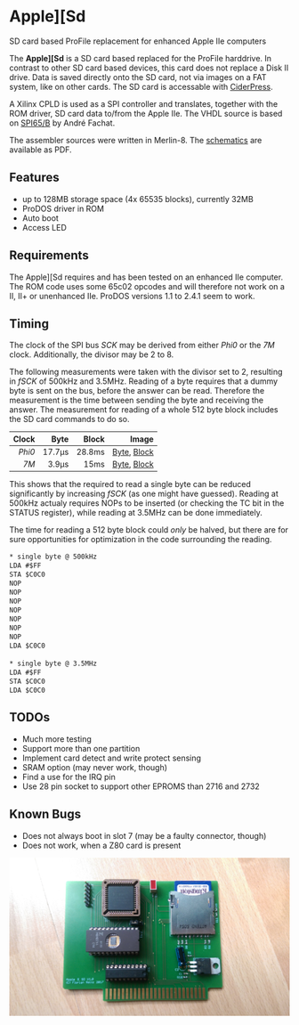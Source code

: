 # Apple][Sd
SD card based ProFile replacement for enhanced Apple IIe computers

The **Apple][Sd** is a SD card based replaced for the ProFile harddrive. In contrast to other SD card based devices, this card does not replace a Disk II drive. Data is saved directly onto the SD card, not via images on a FAT system, like on other cards. The SD card is accessable with [CiderPress](http://a2ciderpress.com/).

A Xilinx CPLD is used as a SPI controller and translates, together with the ROM driver, SD card data to/from the Apple IIe. The VHDL source is based on [SPI65/B](http://www.6502.org/users/andre/spi65b) by André Fachat.

The assembler sources were written in Merlin-8. The [schematics](AppleIISd.pdf) are available as PDF.

## Features
* up to 128MB storage space (4x 65535 blocks), currently 32MB
* ProDOS driver in ROM
* Auto boot
* Access LED

## Requirements
The Apple][Sd requires and has been tested on an enhanced IIe computer. The ROM code uses some 65c02 opcodes and will therefore not work on a II, II+ or unenhanced IIe. ProDOS versions 1.1 to 2.4.1 seem to work. 

## Timing
The clock of the SPI bus *SCK* may be derived from either *Phi0* or the *7M* clock. Additionally, the divisor may be 2 to 8.

The following measurements were taken with the divisor set to 2, resulting in *fSCK* of 500kHz and 3.5MHz. Reading of a byte requires that a dummy byte is sent on the bus, before the answer can be read. Therefore the measurement is the time between sending the byte and receiving the answer. The measurement for reading of a whole 512 byte block includes the SD card commands to do so.

| Clock  | Byte   | Block  | Image                                             |
| -----: | -----: | -----: | ------------------------------------------------: |
| *Phi0* | 17.7µs | 28.8ms | [Byte](Images/Bus1.gif), [Block](Images/Spi1.png) |
| *7M*   | 3.9µs  | 15ms   | [Byte](Images/Bus2.gif), [Block](Images/Spi2.png) |

This shows that the required to read a single byte can be reduced significantly by increasing *fSCK* (as one might have guessed). Reading at 500kHz actualy requires NOPs to be inserted (or checking the TC bit in the STATUS register), while reading at 3.5MHz can be done immediately.

The time for reading a 512 byte block could *only* be halved, but there are for sure opportunities for optimization in the code surrounding the reading.

```
* single byte @ 500kHz
LDA #$FF
STA $C0C0
NOP
NOP
NOP
NOP
NOP
NOP
NOP
LDA $C0C0

* single byte @ 3.5MHz
LDA #$FF
STA $C0C0
LDA $C0C0
```


## TODOs
* Much more testing
* Support more than one partition
* Implement card detect and write protect sensing
* SRAM option (may never work, though)
* Find a use for the IRQ pin
* Use 28 pin socket to support other EPROMS than 2716 and 2732

## Known Bugs
* Does not always boot in slot 7 (may be a faulty connector, though)
* Does not work, when a Z80 card is present


![Front_Img](Images/Card%20Front.jpg)

